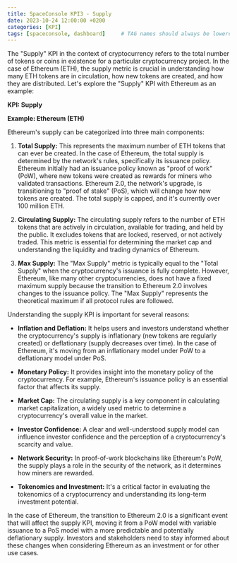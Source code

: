 ```yaml
---
title: SpaceConsole KPI3 - Supply
date: 2023-10-24 12:00:00 +0200
categories: [KPI]
tags: [spaceconsole, dashboard]     # TAG names should always be lowercase
---
```


The "Supply" KPI in the context of cryptocurrency refers to the total number of tokens or coins in existence for a particular cryptocurrency project. In the case of Ethereum (ETH), the supply metric is crucial in understanding how many ETH tokens are in circulation, how new tokens are created, and how they are distributed. Let's explore the "Supply" KPI with Ethereum as an example:

**KPI: Supply**

**Example: Ethereum (ETH)**

Ethereum's supply can be categorized into three main components:

1. **Total Supply:** This represents the maximum number of ETH tokens that can ever be created. In the case of Ethereum, the total supply is determined by the network's rules, specifically its issuance policy. Ethereum initially had an issuance policy known as "proof of work" (PoW), where new tokens were created as rewards for miners who validated transactions. Ethereum 2.0, the network's upgrade, is transitioning to "proof of stake" (PoS), which will change how new tokens are created. The total supply is capped, and it's currently over 100 million ETH.

2. **Circulating Supply:** The circulating supply refers to the number of ETH tokens that are actively in circulation, available for trading, and held by the public. It excludes tokens that are locked, reserved, or not actively traded. This metric is essential for determining the market cap and understanding the liquidity and trading dynamics of Ethereum.

3. **Max Supply:** The "Max Supply" metric is typically equal to the "Total Supply" when the cryptocurrency's issuance is fully complete. However, Ethereum, like many other cryptocurrencies, does not have a fixed maximum supply because the transition to Ethereum 2.0 involves changes to the issuance policy. The "Max Supply" represents the theoretical maximum if all protocol rules are followed.

Understanding the supply KPI is important for several reasons:

- **Inflation and Deflation:** It helps users and investors understand whether the cryptocurrency's supply is inflationary (new tokens are regularly created) or deflationary (supply decreases over time). In the case of Ethereum, it's moving from an inflationary model under PoW to a deflationary model under PoS.

- **Monetary Policy:** It provides insight into the monetary policy of the cryptocurrency. For example, Ethereum's issuance policy is an essential factor that affects its supply.

- **Market Cap:** The circulating supply is a key component in calculating market capitalization, a widely used metric to determine a cryptocurrency's overall value in the market.

- **Investor Confidence:** A clear and well-understood supply model can influence investor confidence and the perception of a cryptocurrency's scarcity and value.

- **Network Security:** In proof-of-work blockchains like Ethereum's PoW, the supply plays a role in the security of the network, as it determines how miners are rewarded.

- **Tokenomics and Investment:** It's a critical factor in evaluating the tokenomics of a cryptocurrency and understanding its long-term investment potential.

In the case of Ethereum, the transition to Ethereum 2.0 is a significant event that will affect the supply KPI, moving it from a PoW model with variable issuance to a PoS model with a more predictable and potentially deflationary supply. Investors and stakeholders need to stay informed about these changes when considering Ethereum as an investment or for other use cases.
